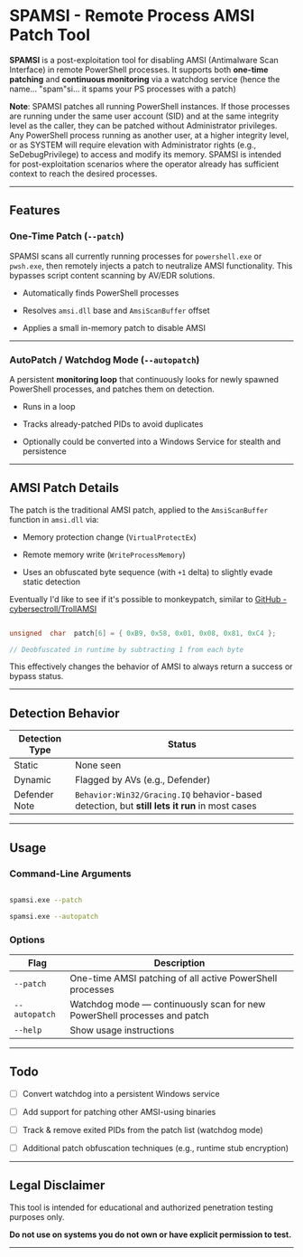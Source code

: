 # SPAMSI - Remote Process AMSI Patch Tool

  

**SPAMSI** is a post-exploitation tool for disabling AMSI (Antimalware Scan Interface) in remote PowerShell processes. It supports both **one-time patching** and **continuous monitoring** via a watchdog service (hence the name... "spam"si... it spams your PS processes with a patch)

  
**Note**: SPAMSI patches all running PowerShell instances. If those processes are running under the same user account (SID) and at the same integrity level as the caller, they can be patched without Administrator privileges. Any PowerShell process running as another user, at a higher integrity level, or as SYSTEM will require elevation with Administrator rights (e.g., SeDebugPrivilege) to access and modify its memory. SPAMSI is intended for post-exploitation scenarios where the operator already has sufficient context to reach the desired processes.
 
---

## Features

  

### One-Time Patch (`--patch`)

SPAMSI scans all currently running processes for `powershell.exe` or `pwsh.exe`, then remotely injects a patch to neutralize AMSI functionality. This bypasses script content scanning by AV/EDR solutions.

  

- Automatically finds PowerShell processes

- Resolves `amsi.dll` base and `AmsiScanBuffer` offset

- Applies a small in-memory patch to disable AMSI
  

---

  

### AutoPatch / Watchdog Mode (`--autopatch`)

A persistent **monitoring loop** that continuously looks for newly spawned PowerShell processes, and patches them on detection.

  

- Runs in a loop

- Tracks already-patched PIDs to avoid duplicates

- Optionally could be converted into a Windows Service for stealth and persistence

  

---

  

## AMSI Patch Details

  

The patch is the traditional AMSI patch, applied to the `AmsiScanBuffer` function in `amsi.dll` via:

- Memory protection change (`VirtualProtectEx`)

- Remote memory write (`WriteProcessMemory`)

- Uses an obfuscated byte sequence (with `+1` delta) to slightly evade static detection

Eventually I'd like to see if it's possible to monkeypatch, similar to [GitHub - cybersectroll/TrollAMSI](https://github.com/cybersectroll/TrollAMSI)
  

```cpp

unsigned  char  patch[6] = { 0xB9, 0x58, 0x01, 0x08, 0x81, 0xC4 };

// Deobfuscated in runtime by subtracting 1 from each byte

````

  

This effectively changes the behavior of AMSI to always return a success or bypass status.

  

---

  

## Detection Behavior

| Detection Type | Status |
| -------------- | --------------------------------------------------------------------------------------------------- |
| Static | None seen |
| Dynamic | Flagged by AVs (e.g., Defender) |
| Defender Note | `Behavior:Win32/Gracing.IQ` behavior-based detection, but **still lets it run** in most cases |

  

---

  

## Usage

  

### Command-Line Arguments

  

```bash

spamsi.exe --patch

spamsi.exe --autopatch

```

  

### Options

| Flag | Description |
| ------------- | ------------------------------------------------------------------------ |
| `--patch` | One-time AMSI patching of all active PowerShell processes |
| `--autopatch` | Watchdog mode — continuously scan for new PowerShell processes and patch |
| `--help` | Show usage instructions |


---

  

## Todo

* [ ] Convert watchdog into a persistent Windows service

* [ ] Add support for patching other AMSI-using binaries

* [ ] Track & remove exited PIDs from the patch list (watchdog mode)

* [ ] Additional patch obfuscation techniques (e.g., runtime stub encryption)

  

---

  

## Legal Disclaimer

  

This tool is intended for educational and authorized penetration testing purposes only.

**Do not use on systems you do not own or have explicit permission to test.**

  

---
